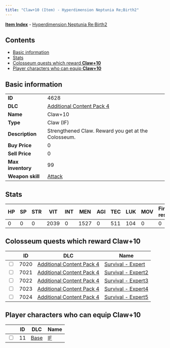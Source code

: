 ```yaml
---
title: "Claw+10 (Item) - Hyperdimension Neptunia Re;Birth2"
---
```


[**Item Index**](/neptunia/rb2/item/index.html) - [Hyperdimension Neptunia Re;Birth2](/neptunia/rb2)

## Contents

- [Basic information](#basic-information)
- [Stats](#stats)
- [Colosseum quests which reward **Claw+10**](#colosseum-quests-which-reward-claw-10)
- [Player characters who can equip **Claw+10**](#player-characters-who-can-equip-claw-10)

## Basic information

|   |   |
| -- | -- |
| **ID** | 4628 |
| **DLC** | [Additional Content Pack 4](/neptunia/rb2/dlc/12-pack4.html) |
| **Name** | Claw+10 |
| **Type** | Claw (IF) |
| **Description** | Strengthened Claw. Reward you get at the Colosseum. |
| **Buy Price** | 0 |
| **Sell Price** | 0 |
| **Max inventory** | 99 |
| **Weapon skill** | [Attack](/neptunia/rb2/skill/0-1701-attack.html) |

## Stats

| HP | SP | STR | VIT | INT | MEN | AGI | TEC | LUK | MOV | Fire res. | Ice res. | Wind res. | Lightning res. |
| -- | -- | --- | --- | --- | --- | --- | --- | --- | --- | --------- | -------- | --------- | -------------- |
| 0 | 0 | 0 | 2039 | 0 | 1527 | 0 | 511 | 104 | 0 | 0 | 0 | 0 | 0 |

## Colosseum quests which reward **Claw+10**

|    | ID | DLC | Name |
| -- | -- | --- | ---- |
| <input type="checkbox" id="rb2-colosseum-12-7020" class="trackbox" /> | 7020 | [Additional Content Pack 4](/neptunia/rb2/dlc/12-pack4.html) | [Survival - Expert](/neptunia/rb2/colosseum/12-7020-survival-expert.html) |
| <input type="checkbox" id="rb2-colosseum-12-7021" class="trackbox" /> | 7021 | [Additional Content Pack 4](/neptunia/rb2/dlc/12-pack4.html) | [Survival - Expert2](/neptunia/rb2/colosseum/12-7021-survival-expert2.html) |
| <input type="checkbox" id="rb2-colosseum-12-7022" class="trackbox" /> | 7022 | [Additional Content Pack 4](/neptunia/rb2/dlc/12-pack4.html) | [Survival - Expert3](/neptunia/rb2/colosseum/12-7022-survival-expert3.html) |
| <input type="checkbox" id="rb2-colosseum-12-7023" class="trackbox" /> | 7023 | [Additional Content Pack 4](/neptunia/rb2/dlc/12-pack4.html) | [Survival - Expert4](/neptunia/rb2/colosseum/12-7023-survival-expert4.html) |
| <input type="checkbox" id="rb2-colosseum-12-7024" class="trackbox" /> | 7024 | [Additional Content Pack 4](/neptunia/rb2/dlc/12-pack4.html) | [Survival - Expert5](/neptunia/rb2/colosseum/12-7024-survival-expert5.html) |

## Player characters who can equip **Claw+10**

|    | ID | DLC | Name |
| -- | -- | --- | ---- |
| <input type="checkbox" id="rb2-player-0-11" class="trackbox" /> | 11 | [Base](/neptunia/rb2/dlc/0-base.html) | [IF](/neptunia/rb2/player/0-11-if.html) |